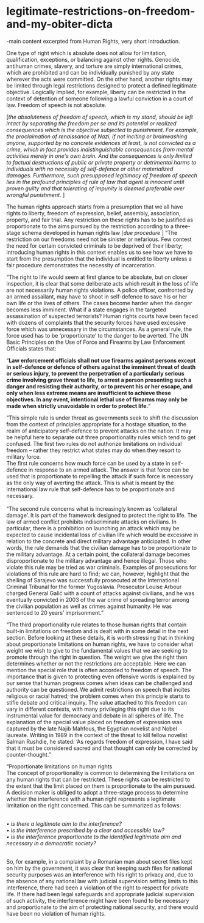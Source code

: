 # legitimate-restrictions-on-freedom-and-my-obiter-dicta
<!-- wp:paragraph --> <p>-main content excerpted from Human Rights, very short introduction. </p> <!-- /wp:paragraph --> <!-- wp:paragraph --> <p>One type of right which is absolute does not allow for limitation, qualification, exceptions, or balancing against other rights. Genocide, antihuman crimes, slavery, and torture are simply international crimes, which are prohibited and can be individually punished by any state wherever the acts were committed. On the other hand, another rights may be limited through legal restrictions designed to protect a defined legitimate objective. Logically implied, for example, liberty can be restricted in the context of detention of someone following a lawful conviction in a court of law. Freedom of speech is not absolute.</p> <!-- /wp:paragraph --> <!-- wp:paragraph --> <p> [<em>the absoluteness of freedom of speech, which is my stand, should be left intact by separating the freedom per se and its potential or realized consequences which is the objective subjected to punishment</em>. <em>For example, the proclaimation of renaissance of Nazi, if not inciting or brainwashing anyone, supported by no concrete evidences at least, is not convicted as a crime, which in fact provides indistinguishable consequences from mental activities merely in one's own brain. And the consequences is only limited to factual destructions of public or private property or detrimental harms to individuals with no necessity of self-defence or other materialized damages. Furthermore, such presupposed legitimacy of freedom of speech lies in the profound principles of rule of law that agent is innocent until proven guilty and that tolerating of impunity is deemed preferable over wrongful punishment.</em> ] </p> <!-- /wp:paragraph --> <!-- wp:paragraph --> <p>The human rights approach starts from a presumption that we all have rights to liberty, freedom of expression, belief, assembly, association, property, and fair trial. Any restriction on these rights has to be justified as proportionate to the aims pursued by the restriction according to a three-stage schema developed in human rights law [<em>due procedure </em>] “The restriction on our freedoms need not be sinister or nefarious. Few contest the need for certain convicted criminals to be deprived of their liberty; introducing human rights in this context enables us to see how we have to start from the presumption that the individual is entitled to liberty unless a fair procedure demonstrates the necessity of incarceration.</p> <!-- /wp:paragraph --> <!-- wp:paragraph --> <p>“The right to life would seem at first glance to be absolute, but on closer inspection, it is clear that some deliberate acts which result in the loss of life are not necessarily human rights violations. A police officer, confronted by an armed assailant, may have to shoot in self-defence to save his or her own life or the lives of others. The cases become harder when the danger becomes less imminent. What if a state engages in the targeted assassination of suspected terrorists? Human rights courts have been faced with dozens of complaints that the security forces have used excessive force which was unnecessary in the circumstances. As a general rule, the force used has to be ‘proportionate’ to the danger to be averted. The UN Basic Principles on the Use of Force and Firearms by Law Enforcement Officials states that:<br></p> <!-- /wp:paragraph --> <!-- wp:paragraph --> <p>“<strong>Law enforcement officials shall not use firearms against persons except in self-defence or defence of others against the imminent threat of death or serious injury, to prevent the perpetration of a particularly serious crime involving grave threat to life, to arrest a person presenting such a danger and resisting their authority, or to prevent his or her escape, and only when less extreme means are insufficient to achieve these objectives. In any event, intentional lethal use of firearms may only be made when strictly unavoidable in order to protect life.</strong>”</p> <!-- /wp:paragraph --> <!-- wp:paragraph --> <p>“This simple rule is under threat as governments seek to shift the discussion from the context of principles appropriate for a hostage situation, to the realm of anticipatory self-defence to prevent attacks on the nation. It may be helpful here to separate out three proportionality rules which tend to get confused. The first two rules do not authorize limitations on individual freedom – rather they restrict what states may do when they resort to military force.<br>The first rule concerns how much force can be used by a state in self-defence in response to an armed attack. The answer is that force can be used that is proportionate to repelling the attack if such force is necessary as the only way of averting the attack. This is what is meant by the international law rule that self-defence has to be proportionate and necessary.<br><br>“The second rule concerns what is increasingly known as ‘collateral damage’. It is part of the framework designed to protect the right to life. The law of armed conflict prohibits indiscriminate attacks on civilians. In particular, there is a prohibition on launching an attack which may be expected to cause incidental loss of civilian life which would be excessive in relation to the concrete and direct military advantage anticipated. In other words, the rule demands that the civilian damage has to be proportionate to the military advantage. At a certain point, the collateral damage becomes disproportionate to the military advantage and hence illegal. Those who violate this rule may be tried as war criminals. Examples of prosecutions for violations of this rule are hard to find; we can, however, highlight that the shelling of Sarajevo was successfully prosecuted at the International Criminal Tribunal for the former Yugoslavia. Prosecutor Louise Arbour charged General Galić with a count of attacks against civilians, and he was eventually convicted in 2003 of the war crime of spreading terror among the civilian population as well as crimes against humanity. He was sentenced to 20 years’ imprisonment.”</p> <!-- /wp:paragraph --> <!-- wp:paragraph --> <p>“The third proportionality rule relates to those human rights that contain built-in limitations on freedom and is dealt with in some detail in the next section. Before looking at these details, it is worth stressing that in thinking about proportionate limitations on human rights, we have to consider what weight we wish to give to the fundamental values that we are seeking to promote through the right in question. The weight we give the right then determines whether or not the restrictions are acceptable. Here we can mention the special role that is often accorded to freedom of speech. The importance that is given to protecting even offensive words is explained by our sense that human progress comes when ideas can be challenged and authority can be questioned. We admit restrictions on speech that incites religious or racial hatred; the problem comes when this principle starts to stifle debate and critical inquiry. The value attached to this freedom can vary in different contexts, with many privileging this right due to its instrumental value for democracy and debate in all spheres of life. The explanation of the special value placed on freedom of expression was captured by the late Najib Mahfous, the Egyptian novelist and Nobel laureate. Writing in 1989 in the context of the threat to kill fellow novelist Salman Rushdie, he stated: ‘As regards freedom of expression, I have said that it must be considered sacred and that thought can only be corrected by counter-thought.”</p> <!-- /wp:paragraph --> <!-- wp:paragraph --> <p>“Proportionate limitations on human rights <br>The concept of proportionality is common to determining the limitations on any human rights that can be restricted. These rights can be restricted to the extent that the limit placed on them is proportionate to the aim pursued. A decision maker is obliged to adopt a three-stage process to determine whether the interference with a human right represents a legitimate limitation on the right concerned. This can be summarized as follows:</p> <!-- /wp:paragraph --> <!-- wp:paragraph --> <p><br><em>•    is there a legitimate aim to the interference?<br>•    is the interference prescribed by a clear and accessible law?<br>•    is the interference proportionate to the identified legitimate aim and necessary in a democratic society?</em></p> <!-- /wp:paragraph --> <!-- wp:paragraph --> <p><br>So, for example, in a complaint by a Romanian man about secret files kept on him by the government, it was clear that keeping such files for national security purposes was an interference with his right to privacy and, due to the absence of any national law with judicial supervision setting limits to this interference, there had been a violation of the right to respect for private life. If there had been legal safeguards and appropriate judicial supervision of such activity, the interference might have been found to be necessary and proportionate to the aim of protecting national security, and there would have been no violation of human rights. </p> <!-- /wp:paragraph --> <!-- wp:paragraph --> <p></p> <!-- /wp:paragraph --> <!-- wp:paragraph --> <p></p> <!-- /wp:paragraph --> <!-- wp:paragraph --> <p><br></p> <!-- /wp:paragraph --> <!-- wp:paragraph --> <p></p> <!-- /wp:paragraph --> <!-- wp:paragraph --> <p></p> <!-- /wp:paragraph -->
